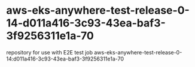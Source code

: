 # aws-eks-anywhere-test-release-0-14-d011a416-3c93-43ea-baf3-3f9256311e1a-70
repository for use with E2E test job aws-eks-anywhere-test-release-0-14:d011a416-3c93-43ea-baf3-3f9256311e1a-70
